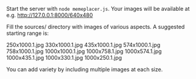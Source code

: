 Start the server with `node memeplacer.js`.
Your images will be available at e.g. http://127.0.0.1:8000/640x480

Fill the sources/ directory with images of various aspects.  A suggested starting range is:

250x1000.1.jpg
330x1000.1.jpg
435x1000.1.jpg
574x1000.1.jpg
758x1000.1.jpg
1000x1000.1.jpg
1000x758.1.jpg
1000x574.1.jpg
1000x435.1.jpg
1000x330.1.jpg
1000x250.1.jpg

You can add variety by including multiple images at each size.